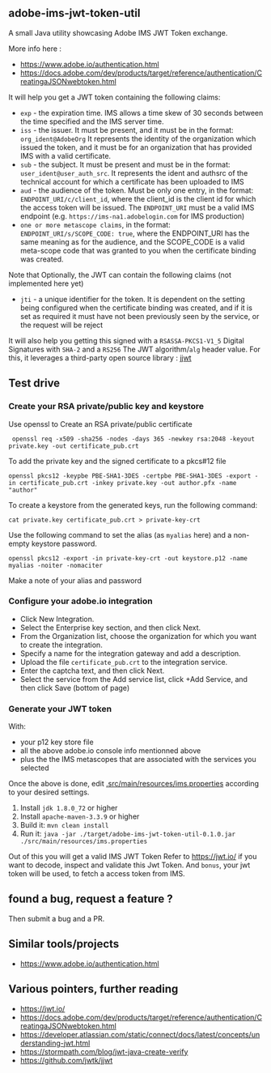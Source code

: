 
## adobe-ims-jwt-token-util

A small Java utility showcasing Adobe IMS JWT Token exchange.

More info here : 

* https://www.adobe.io/authentication.html
* https://docs.adobe.com/dev/products/target/reference/authentication/CreatingaJSONwebtoken.html
 
It will help you get a JWT token containing the following claims:
* `exp` - the expiration time. IMS allows a time skew of 30 seconds between the time specified and the IMS server time.
* `iss` - the issuer. It must be present, and it must be in the format: `org_ident@AdobeOrg` It represents the identity of the organization which issued the token, and it must be for an organization that has provided IMS with a valid certificate. 
* `sub` - the subject. It must be present and must be in the format: `user_ident@user_auth_src`. It represents the ident and authsrc of the technical account for which a certificate has been uploaded to IMS
* `aud` - the audience of the token. Must be only one entry, in the format: `ENDPOINT_URI/c/client_id`, where the client_id is the client id for which the access token will be issued. The `ENDPOINT_URI` must be a valid IMS endpoint (e.g. `https://ims-na1.adobelogin.com` for IMS production)
* `one or more metascope claims`, in the format: `ENDPOINT_URI/s/SCOPE_CODE: true`, where the ENDPOINT_URI has the same meaning as for the audience, and the SCOPE_CODE is a valid meta-scope code that was granted to you when the certificate binding was created.

Note that Optionally, the JWT can contain the following claims (not implemented here yet)
* `jti` - a unique identifier for the token. It is dependent on the setting being configured when the certificate binding was created, and if it is set as required it must have not been previously seen by the service, or the request will be reject

It will also help you getting this signed with a `RSASSA-PKCS1-V1_5` Digital Signatures with `SHA-2` and a `RS256` The JWT algorithm/`alg` header value.
For this, it leverages a third-party open source library : [jjwt](https://github.com/jwtk/jjwt)

## Test drive

### Create your RSA private/public key and keystore 

Use openssl to Create an RSA private/public certificate

     openssl req -x509 -sha256 -nodes -days 365 -newkey rsa:2048 -keyout private.key -out certificate_pub.crt

To add the private key and the signed certificate to a pkcs#12 file

    openssl pkcs12 -keypbe PBE-SHA1-3DES -certpbe PBE-SHA1-3DES -export -in certificate_pub.crt -inkey private.key -out author.pfx -name "author"

To create a keystore from the generated keys, run the following command:

    cat private.key certificate_pub.crt > private-key-crt

Use the following command to set the alias (as `myalias` here)  and a non-empty keystore password.

    openssl pkcs12 -export -in private-key-crt -out keystore.p12 -name myalias -noiter -nomaciter

Make a note of your alias and password

### Configure your adobe.io integration

* Click New Integration.
* Select the Enterprise key section, and then click Next.
* From the Organization list, choose the organization for which you want to create the integration.
* Specify a name for the integration gateway and add a description.
* Upload the file `certificate_pub.crt` to the integration service.
* Enter the captcha text, and then click Next.
* Select the  service from the Add service list, click +Add Service, and then click Save (bottom of page)

### Generate your JWT token

With:
* your p12 key store file
* all the above adobe.io console info mentionned above 
* plus the the IMS metascopes that are associated with the services you selected

Once the above is done, edit [.src/main/resources/ims.properties](src/main/resources/ims.properties) according to your desired settings.

1. Install `jdk 1.8.0_72` or higher
2. Install `apache-maven-3.3.9` or higher
3. Build it: `mvn clean install`
4. Run it: `java -jar ./target/adobe-ims-jwt-token-util-0.1.0.jar ./src/main/resources/ims.properties`

Out of this you will get a valid IMS JWT Token 
Refer to https://jwt.io/ if you want to decode, inspect and validate this Jwt Token.
And `bonus`, your jwt token will be used, to fetch a access token from IMS.

## found a bug, request a feature ?

Then submit a bug and a PR.

## Similar tools/projects

* https://www.adobe.io/authentication.html

## Various pointers, further reading

* https://jwt.io/
* https://docs.adobe.com/dev/products/target/reference/authentication/CreatingaJSONwebtoken.html
* https://developer.atlassian.com/static/connect/docs/latest/concepts/understanding-jwt.html
* https://stormpath.com/blog/jwt-java-create-verify
* https://github.com/jwtk/jjwt
  

  